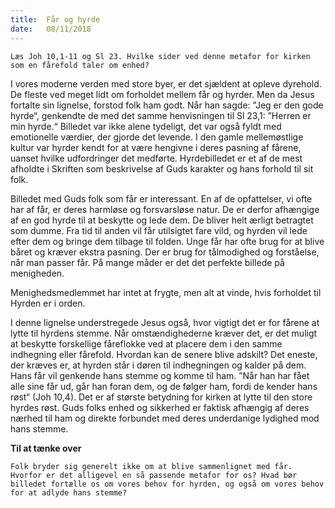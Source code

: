 ```yaml
---
title:  Får og hyrde
date:   08/11/2018
---
```


`Læs Joh 10,1-11 og Sl 23. Hvilke sider ved denne metafor for kirken som en fårefold taler om enhed?`

I vores moderne verden med store byer, er det sjældent at opleve dyrehold. De fleste ved meget lidt om forholdet mellem får og hyrder. Men da Jesus fortalte sin lignelse, forstod folk ham godt. Når han sagde: ”Jeg er den gode hyrde“, genkendte de med det samme henvisningen til Sl 23,1: ”Herren er min hyrde.“ Billedet var ikke alene tydeligt, det var også fyldt med emotionelle værdier, der gjorde det levende. I den gamle mellemøstlige kultur var hyrder kendt for at være hengivne i deres pasning af fårene, uanset hvilke udfordringer det medførte. Hyrdebilledet er et af de mest afholdte i Skriften som beskrivelse af Guds karakter og hans forhold til sit folk.

Billedet med Guds folk som får er interessant. En af de opfattelser, vi ofte har af får, er deres harmløse og forsvarsløse natur. De er derfor afhængige af en god hyrde til at beskytte og lede dem. De bliver helt ærligt betragtet som dumme. Fra tid til anden vil får utilsigtet fare vild, og hyrden vil lede efter dem og bringe dem tilbage til folden. Unge får har ofte brug for at blive båret og kræver ekstra pasning. Der er brug for tålmodighed og forståelse, når man passer får. På mange måder er det det perfekte billede på menigheden.

Menighedsmedlemmet har intet at frygte, men alt at vinde, hvis forholdet til Hyrden er i orden.

I denne lignelse understregede Jesus også, hvor vigtigt det er for fårene at lytte til hyrdens stemme. Når omstændighederne kræver det, er det muligt at beskytte forskellige fåreflokke ved at placere dem i den samme indhegning eller fårefold. Hvordan kan de senere blive adskilt? Det eneste, der kræves er, at hyrden står i døren til indhegningen og kalder på dem. Hans får vil genkende hans stemme og komme til ham. ”Når han har fået alle sine får ud, går han foran dem, og de følger ham, fordi de kender hans røst“ (Joh 10,4). Det
er af største betydning for kirken at lytte til den store hyrdes røst. Guds folks enhed og sikkerhed er faktisk afhængig af deres nærhed til ham og direkte forbundet med deres underdanige lydighed mod hans stemme.

**Til at tænke over**

`Folk bryder sig generelt ikke om at blive sammenlignet med får. Hvorfor er det alligevel en så passende metafor for os? Hvad bør billedet fortælle os om vores behov for hyrden, og også om vores behov for at adlyde hans stemme?`
